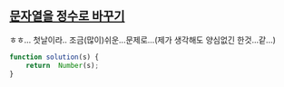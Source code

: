 ## <a href='https://school.programmers.co.kr/learn/courses/30/lessons/12925'>문자열을 정수로 바꾸기</a>
ㅎㅎ... 첫날이라.. 조금(많이)쉬운...문제로...(제가 생각해도 양심없긴 한것...같...)
```javascript
function solution(s) {
    return  Number(s);
}
```
